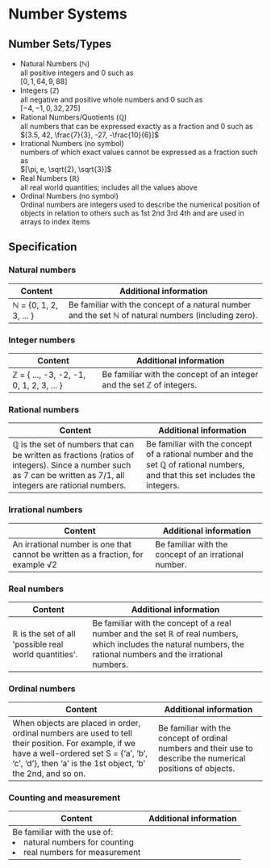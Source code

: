 # Number Systems

## Number Sets/Types

- Natural Numbers ($\mathbb{N}$)  
all positive integers and 0 such as  
$[0, 1, 64, 9, 88]$
- Integers ($\mathbb{Z}$)  
all negative and positive whole numbers and 0 such as  
$[-4, -1, 0, 32, 275]$
- Rational Numbers/Quotients ($\mathbb{Q}$)  
all numbers that can be expressed exactly as a fraction and 0 such as  
$[3.5, 42, \frac{7}{3}, -27, -\frac{10}{6}]$
- Irrational Numbers (no symbol)  
numbers of which exact values cannot be expressed as a fraction such as  
$[\pi, e, \sqrt{2}, \sqrt{3}]$
- Real Numbers ($\mathbb{R}$)  
all real world quantities; includes all the values above  
- Ordinal Numbers (no symbol)  
Ordinal numbers are integers used to describe the numerical position of objects
in relation to others such as 1st 2nd 3rd 4th and are used in arrays to index
items

## Specification

### Natural numbers

| Content | Additional information |
| --- | --- |
| ℕ = {0, 1, 2, 3, ... } | Be familiar with the concept of a natural number and the set ℕ of natural numbers (including zero). |

### Integer numbers

| Content | Additional information |
| --- | --- |
| ℤ = { ..., -3, -2, -1, 0, 1, 2, 3, ... } | Be familiar with the concept of an integer and the set ℤ of integers. |

### Rational numbers

| Content | Additional information |
| --- | --- |
| ℚ is the set of numbers that can be written as fractions (ratios of integers). Since a number such as 7 can be written as 7/1, all integers are rational numbers. | Be familiar with the concept of a rational number and the set ℚ of rational numbers, and that this set includes the integers. |

### Irrational numbers

| Content | Additional information |
| --- | --- |
| An irrational number is one that cannot be written as a fraction, for example √2 | Be familiar with the concept of an irrational number. |

### Real numbers

| Content | Additional information |
| --- | --- |
| ℝ is the set of all 'possible real world quantities'. | Be familiar with the concept of a real number and the set ℝ of real numbers, which includes the natural numbers, the rational numbers and the irrational numbers. |

### Ordinal numbers

| Content | Additional information |
| --- | --- |
| When objects are placed in order, ordinal numbers are used to tell their position. For example, if we have a well-ordered set S = {‘a’, ‘b’, ‘c’, ‘d’}, then ‘a’ is the 1st object, ‘b’ the 2nd, and so on. | Be familiar with the concept of ordinal numbers and their use to describe the numerical positions of objects. |

### Counting and measurement

| Content | Additional information |
| --- | --- |
| Be familiar with the use of: <li> natural numbers for counting <li> real numbers for measurement</ul> | |
